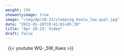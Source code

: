 ```yaml
---
weight: 296
showonlyimage: true
image: "/img/Apr20-23/sleeping_koala_low_qual.jpg"
date: "2022-01-20T19:41:01+05:30"
title: "Apr 20-23: Video"
draft: false
---
```


&nbsp;
{{< youtube WQ-_5W_Kaes >}}
&nbsp;
